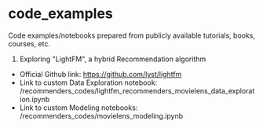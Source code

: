 # code_examples
Code examples/notebooks prepared from publicly available tutorials, books, courses, etc.

1. Exploring "LightFM", a hybrid Recommendation algorithm
- Official Github link: https://github.com/lyst/lightfm
- Link to custom Data Exploration notebook: /recommenders_codes/lightfm_recommenders_movielens_data_exploration.ipynb
- Link to custom Modeling notebooks: /recommenders_codes/movielens_modeling.ipynb